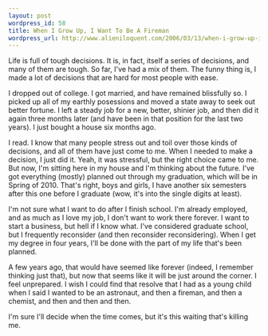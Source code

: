 ```yaml
---
layout: post
wordpress_id: 58
title: When I Grow Up, I Want To Be A Fireman
wordpress_url: http://www.alieniloquent.com/2006/03/13/when-i-grow-up-i-want-to-be-a-fireman/
---
```

Life is full of tough decisions. It is, in fact, itself a series of decisions,
and many of them are tough. So far, I've had a mix of them. The funny thing
is, I made a lot of decisions that are hard for most people with ease.

I dropped out of college. I got married, and have remained blissfully so. I
picked up all of my earthly posessions and moved a state away to seek out
better fortune. I left a steady job for a new, better, shinier job, and then
did it again three months later (and have been in that position for the last
two years). I just bought a house six months ago.

I read. I know that many people stress out and toil over those kinds of
decisions, and all of them have just come to me. When I needed to make a
decision, I just did it. Yeah, it was stressful, but the right choice came to
me. But now, I'm sitting here in my house and I'm thinking about the future.
I've got everything (mostly) planned out through my graduation, which will be
in Spring of 2010. That's right, boys and girls, I have another six semesters
after this one before I graduate (wow, it's into the single digits at least).

I'm not sure what I want to do after I finish school. I'm already employed,
and as much as I love my job, I don't want to work there forever. I want to
start a business, but hell if I know what. I've considered graduate school,
but I frequently reconsider (and then reconsider reconsidering). When I get my
degree in four years, I'll be done with the part of my life that's been
planned.

A few years ago, that would have seemed like forever (indeed, I remember
thinking just that), but now that seems like it will be just around the
corner. I feel unprepared. I wish I could find that resolve that I had as a
young child when I said I wanted to be an astronaut, and then a fireman, and
then a chemist, and then and then and then.

I'm sure I'll decide when the time comes, but it's this waiting that's killing
me.

